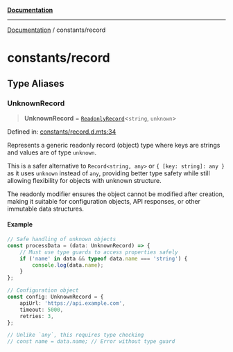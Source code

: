 [**Documentation**](../README.md)

---

[Documentation](../README.md) / constants/record

# constants/record

## Type Aliases

### UnknownRecord

> **UnknownRecord** = [`ReadonlyRecord`](../record/std.md#readonlyrecord)\<`string`, `unknown`\>

Defined in: [constants/record.d.mts:34](https://github.com/noshiro-pf/ts-type-forge/blob/main/src/constants/record.d.mts#L34)

Represents a generic readonly record (object) type where keys are strings
and values are of type `unknown`.

This is a safer alternative to `Record<string, any>` or `{ [key: string]: any }`
as it uses `unknown` instead of `any`, providing better type safety while
still allowing flexibility for objects with unknown structure.

The readonly modifier ensures the object cannot be modified after creation,
making it suitable for configuration objects, API responses, or other
immutable data structures.

#### Example

```ts
// Safe handling of unknown objects
const processData = (data: UnknownRecord) => {
    // Must use type guards to access properties safely
    if ('name' in data && typeof data.name === 'string') {
        console.log(data.name);
    }
};

// Configuration object
const config: UnknownRecord = {
    apiUrl: 'https://api.example.com',
    timeout: 5000,
    retries: 3,
};

// Unlike `any`, this requires type checking
// const name = data.name; // Error without type guard
```
